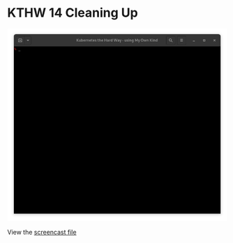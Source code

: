 # KTHW 14 Cleaning Up

![](../docs/images/kthw-14.gif)

View the [screencast file](../cmdline-player/kthw-14.scr)

```bash

```
